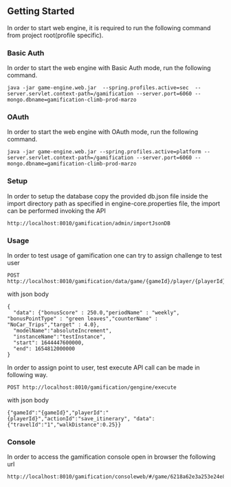 ## Getting Started

In order to start web engine, it is required to run the following command from project root(profile specific). 

### Basic Auth
In order to start the web engine with Basic Auth mode, run the following command. 

```shell
java -jar game-engine.web.jar  --spring.profiles.active=sec  --server.servlet.context-path=/gamification --server.port=6060 --mongo.dbname=gamification-climb-prod-marzo
```

### OAuth
In order to start the web engine with OAuth mode, run the following command. 

```shell
java -jar game-engine.web.jar --spring.profiles.active=platform --server.servlet.context-path=/gamification --server.port=6060 --mongo.dbname=gamification-climb-prod-marzo
```

### Setup
In order to setup the database copy the provided db.json file inside the import directory path as specified in engine-core.properties file, the import can be performed invoking the API

```shell
http://localhost:8010/gamification/admin/importJsonDB
```


### Usage
In order to test usage of gamification one can try to assign challenge to test user

```shell
POST http://localhost:8010/gamification/data/game/{gameId}/player/{playerId}/challenges
```
with json body

```shell
{
  "data": {"bonusScore" : 250.0,"periodName" : "weekly", "bonusPointType" : "green leaves","counterName" : "NoCar_Trips","target" : 4.0},
  "modelName":"absoluteIncrement",
  "instanceName":"testInstance",
  "start": 1644447600000,
  "end": 1654812000000
}
```

In order to assign point to user, test execute API call can be made in following way.

```shell
POST http://localhost:8010/gamification/gengine/execute
```
with json body

```shell
{"gameId":"{gameId}","playerId":"{playerId}","actionId":"save_itinerary", "data":{"travelId":"1","walkDistance":0.25}}
```

### Console
In order to access the gamification console open in browser the following url

```shell
http://localhost:8010/gamification/consoleweb/#/game/6218a62e3a253e24e8191931
```